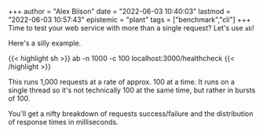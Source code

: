 +++
author = "Alex Bilson"
date = "2022-06-03 10:40:03"
lastmod = "2022-06-03 10:57:43"
epistemic = "plant"
tags = ["benchmark","cli"]
+++
Time to test your web service with more than a single request? Let's use `ab`!

Here's a silly example.

{{< highlight sh >}}
ab -n 1000 -c 100 localhost:3000/healthcheck
{{< /highlight >}}

This runs 1,000 requests at a rate of approx. 100 at a time. It runs on a single thread so it's not technically 100 at the same time, but rather in bursts of 100.

You'll get a nifty breakdown of requests success/failure and the distribution of response times in milliseconds.
